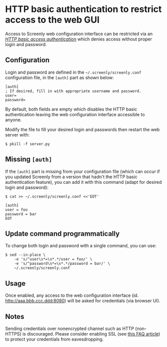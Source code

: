 # HTTP basic authentication to restrict access to the web GUI

Access to Screenly web configuration interface can be restricted via an [*HTTP basic access authentication*](https://en.wikipedia.org/wiki/Basic_access_authentication) which denies access without proper login and password.

## Configuration

Login and password are defined in the `~/.screenly/screenly.conf` configuration file, in the `[auth]` part as shown below:

```
[auth]
; If desired, fill in with appropriate username and password.
user=
password=
```

By default, both fields are empty which disables the HTTP basic authentication leaving the web configuration interface accessible to anyone.

Modify the file to fill your desired login and passwords then restart the web server with:

```Shell
$ pkill -f server.py
```

## Missing `[auth]`

If the `[auth]` part is missing from your configuration file (which can occur if
you updated Screenly from a version that hadn't the HTTP basic authentication
feature), you can add it with this command (adapt for desired login and
password):

```Shell
$ cat >> ~/.screenly/screenly.conf <<'EOT'

[auth]
user = foo
password = bar
EOT
```

## Update command programmatically

To change both login and password with a single command, you can use:

```Shell
$ sed --in-place \
    -e 's/^user\s*=\s*.*/user = foo/' \
    -e 's/^password\s*=\s*.*/password = bar/' \
    ~/.screenly/screenly.conf
```

## Usage

Once enabled, any access to the web configuration interface (id. http://aaa.bbb.ccc.ddd:8080) will be asked for credentials (via browser UI).

## Notes

Sending credentials over nonencrypted channel such as HTTP (non-HTTPS) is discouraged. Please consider enabling SSL (see [this FAQ article](https://support.screenly.io/hc/en-us/articles/212107306-Does-Screenly-OSE-support-SSL-)) to protect your credentials from eavesdropping.
